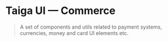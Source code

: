 # Taiga UI — Commerce

> A set of components and utils related to payment systems, currencies, money and card UI elements etc.
